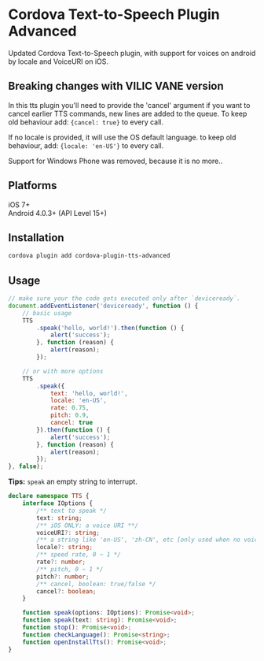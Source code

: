 # Cordova Text-to-Speech Plugin Advanced
Updated Cordova Text-to-Speech plugin, with support for voices on android by locale and VoiceURI on iOS.

## Breaking changes with VILIC VANE version
In this tts plugin you'll need to provide the 'cancel' argument if you want to cancel earlier TTS commands, new lines are added to the queue. 
To keep old behaviour add: `{cancel: true}` to every call.

If no locale is provided, it will use the OS default language. to keep old behaviour, add: `{locale: 'en-US'}` to every call. 

Support for Windows Phone was removed, because it is no more..

## Platforms

iOS 7+  
Android 4.0.3+ (API Level 15+)

## Installation

```sh
cordova plugin add cordova-plugin-tts-advanced
```

## Usage

```javascript
// make sure your the code gets executed only after `deviceready`.
document.addEventListener('deviceready', function () {
    // basic usage
    TTS
        .speak('hello, world!').then(function () {
            alert('success');
        }, function (reason) {
            alert(reason);
        });

    // or with more options
    TTS
        .speak({
            text: 'hello, world!',
            locale: 'en-US',
            rate: 0.75,
            pitch: 0.9,
            cancel: true
        }).then(function () {
            alert('success');
        }, function (reason) {
            alert(reason);
        });
}, false);
```

**Tips:** `speak` an empty string to interrupt.

```typescript
declare namespace TTS {
    interface IOptions {
        /** text to speak */
        text: string;
        /** iOS ONLY: a voice URI **/
        voiceURI?: string;
        /** a string like 'en-US', 'zh-CN', etc [only used when no voiceURI is given] */
        locale?: string;
        /** speed rate, 0 ~ 1 */
        rate?: number;
        /** pitch, 0 ~ 1 */
        pitch?: number;
        /** cancel, boolean: true/false */
        cancel?: boolean;
    }

    function speak(options: IOptions): Promise<void>;
    function speak(text: string): Promise<void>;
    function stop(): Promise<void>;
    function checkLanguage(): Promise<string>;
    function openInstallTts(): Promise<void>;
}
```
